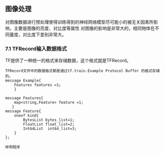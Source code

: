 ## 图像处理
对图像数据进行预处理使得训练得到的神经网络模型尽可能小的被无关因素所影响，主要是图像的亮度、对比度等属性
对图像的影响是非常大的，相同物体在不同量度，对比度下差别非常大。

### 7.1 TFRecord输入数据格式
TF提供了一种统一的格式来存储数据，这个格式就是TFRecord。

    TFRecord文件中的数据格式都是通过tf.train.Example Protocol Buffer 的格式存储的。
    message Example{
        Features features =1;
        }
    
    message Features{
        map<string,Feature> feature =1;
       }
    message Feature{
        oneof kind{
            BytesList bytes_list=1;
            FloatList float_list=2;
            Int64List  int64_list=3;
        }
    };
    
    样例程序
    